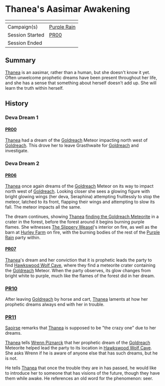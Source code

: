 # Thanea's Aasimar Awakening

| []() | |
| --- | --- |
| Campaign(s) | [Purple Rain](../purple-rain.md) |
| Session Started | [PR00](../sessions.md/PR00.md) |
| Session Ended | |

## Summary

[Thanea](../../../astarus/people/thanea.md) is an aasimar, rather than a human, but she doesn't know it yet. Often unwelcome prophetic dreams have been present throughout her life, and she has a sense that something about herself doesn't add up. She will learn the truth within herself.

## History

### Deva Dream 1

#### [PR00](../sessions.md/PR00.md)

[Thanea](../../../astarus/people/thanea.md) had a dream of the [Goldreach](../../../astarus/civilisations/kingdom-of-astor/settlements/goldreach/README.md) Meteor impacting north west of [Goldreach](../../../astarus/civilisations/kingdom-of-astor/settlements/goldreach/README.md). This drove her to leave Grasthwaite for [Goldreach](../../../astarus/civilisations/kingdom-of-astor/settlements/goldreach/README.md) and investigate.

### Deva Dream 2

#### [PR06](../sessions.md/PR06.md)

[Thanea](../../../astarus/people/thanea.md) once again dreams of the [Goldreach](../../../astarus/civilisations/kingdom-of-astor/settlements/goldreach/README.md) Meteor on its way to impact north west of [Goldreach](../../../astarus/civilisations/kingdom-of-astor/settlements/goldreach/README.md). Looking closer she sees a glowing figure with bright glowing wings (her deva, Seraphina) attempting fruitlessly to stop the meteor, latched to its front, flapping their wings and attempting to slow its fall. The meteor impacts all the same.

The dream continues, showing [Thanea](../../../astarus/people/thanea.md) [finding the Goldreach Meteorite](finding-the-goldreach-meteorite.md) in a crater in the forest, before the forest around it begins burning purple flames. She witnesses [The Slippery Weasel](../../../astarus/civilisations/kingdom-of-astor/settlements/goldreach/places/the-slippery-weasel.md)'s interior on fire, as well as the barn at [Hurley Farm](../../../astarus/civilisations/kingdom-of-astor/settlements/goldreach/places/hurley-farm.md) on fire, with the burning bodies of the rest of the [Purple Rain](../purple-rain.md) party within.

#### [PR07](../sessions.md/PR07.md)

[Thanea](../../../astarus/people/thanea.md)'s dream and her conviction that it is prophetic leads the party to find [Hawkswood Wolf Cave](../../../astarus/civilisations/kingdom-of-astor/settlements/goldreach/places/hawkswood-wolf-cave.md), where they find a meteorite crater containing the [Goldreach](../../../astarus/civilisations/kingdom-of-astor/settlements/goldreach/README.md) Meteor. When the party observes, its glow changes from bright white to purple, much like the flames of the forest did in her dream.

### [PR10](../sessions.md/PR10.md)

After leaving [Goldreach](../../../astarus/civilisations/kingdom-of-astor/settlements/goldreach/README.md) by horse and cart, [Thanea](../../../astarus/people/thanea.md) laments at how her prophetic dreams always end with her in trouble.

### [PR11](../sessions.md/PR11.md)

[Saoirse](../../../astarus/people/saoirse.md) remarks that [Thanea](../../../astarus/people/thanea.md) is supposed to be "the crazy one" due to her dreams.

[Thanea](../../../astarus/people/thanea.md) tells [Wrenn Piznarck](../../../astarus/people/wrenn-piznarck.md) that her prophetic dream of the [Goldreach](../../../astarus/civilisations/kingdom-of-astor/settlements/goldreach/README.md) Meteorite helped lead the party to its location in [Hawkswood Wolf Cave](../../../astarus/civilisations/kingdom-of-astor/settlements/goldreach/places/hawkswood-wolf-cave.md). She asks Wrenn if he is aware of anyone else that has such dreams, but he is not.

He tells [Thanea](../../../astarus/people/thanea.md) that once the trouble they are in has passed, he would like to introduce her to someone that has visions of the future, though they have them while awake. He references an old word for the phenomenon: seer.